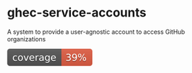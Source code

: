 # ghec-service-accounts

A system to provide a user-agnostic account to access GitHub organizations

![coverage badge](./pytest-cov/coverage.svg)

